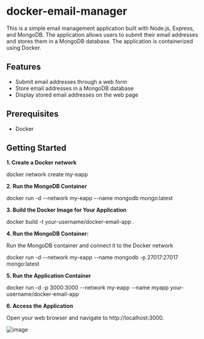 # docker-email-manager

This is a simple email management application built with Node.js, Express, and MongoDB. The application allows users to submit their email addresses and stores them in a MongoDB database. The application is containerized using Docker.

## Features

- Submit email addresses through a web form
- Store email addresses in a MongoDB database
- Display stored email addresses on the web page

 ## Prerequisites

- Docker

## Getting Started
**1. Create a Docker network**

docker network create my-eapp

**2. Run the MongoDB Container**

docker run -d --network my-eapp --name mongodb mongo:latest

**3. Build the Docker Image for Your Application**

docker build -t your-username/docker-email-app .

**4. Run the MongoDB Container:**

   Run the MongoDB container and connect it to the Docker network

   docker run -d --network my-eapp --name mongodb -p 27017:27017 mongo:latest

**5. Run the Application Container**

docker run -d -p 3000:3000 --network my-eapp --name myapp your-username/docker-email-app

**6. Access the Application**

Open your web browser and navigate to http://localhost:3000.

![image](https://github.com/user-attachments/assets/b15524ec-97e9-4c0d-8a1f-ab0834245d9b)
